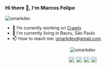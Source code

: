 ### Hi there :metal:, I'm Marcos Felipe

<p align="left"><img src="https://komarev.com/ghpvc/?username=omarkdev" alt="omarkdev" /></p>

- 🔭 I’m currently working on [Crawly](https://github.com/crawly)
- :city_sunrise: I'm currently living in Bauru, São Paulo
- 📫 How to reach me: omarkdev@gmail.com

<p align="center">
  <img src="https://github-readme-stats.vercel.app/api?username=omarkdev&show_icons=true" alt="omarkdev"/> 
</p>
<p align="center">
<a href="https://codepen.io/omarkdev" target="blank"><img align="center" src="https://cdn.jsdelivr.net/npm/simple-icons@3.0.1/icons/codepen.svg" alt="omarkdev" height="20" width="20" /></a>
<a href="https://twitter.com/omarkdev" target="blank"><img align="center" src="https://cdn.jsdelivr.net/npm/simple-icons@3.0.1/icons/twitter.svg" alt="omarkdev" height="20" width="20" /></a>
<a href="https://linkedin.com/in/omarkdev" target="blank"><img align="center" src="https://cdn.jsdelivr.net/npm/simple-icons@3.0.1/icons/linkedin.svg" alt="omarkdev" height="20" width="20" /></a>
<a href="https://instagram.com/mmmarcosfelipe" target="blank"><img align="center" src="https://cdn.jsdelivr.net/npm/simple-icons@3.0.1/icons/instagram.svg" alt="mmmarcosfelipe" height="20" width="20" /></a>
</p>
